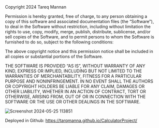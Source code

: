 Copyright 2024 Tareq Mannan

Permission is hereby granted, free of charge, to any person obtaining a copy of this software and associated documentation files (the “Software”), to deal in the Software without restriction, including without limitation the rights to use, copy, modify, merge, publish, distribute, sublicense, and/or sell copies of the Software, and to permit persons to whom the Software is furnished to do so, subject to the following conditions:

The above copyright notice and this permission notice shall be included in all copies or substantial portions of the Software.

THE SOFTWARE IS PROVIDED “AS IS”, WITHOUT WARRANTY OF ANY KIND, EXPRESS OR IMPLIED, INCLUDING BUT NOT LIMITED TO THE WARRANTIES OF MERCHANTABILITY, FITNESS FOR A PARTICULAR PURPOSE AND NONINFRINGEMENT. IN NO EVENT SHALL THE AUTHORS OR COPYRIGHT HOLDERS BE LIABLE FOR ANY CLAIM, DAMAGES OR OTHER LIABILITY, WHETHER IN AN ACTION OF CONTRACT, TORT OR OTHERWISE, ARISING FROM, OUT OF OR IN CONNECTION WITH THE SOFTWARE OR THE USE OR OTHER DEALINGS IN THE SOFTWARE.

![Screenshot 2024-05-25 113851](https://github.com/TarqManna/CalculatorProject/assets/38443048/ba1a6036-87eb-4649-b635-8d1786b71f21)


Deployed in Github: https://tarqmanna.github.io/CalculatorProject/
